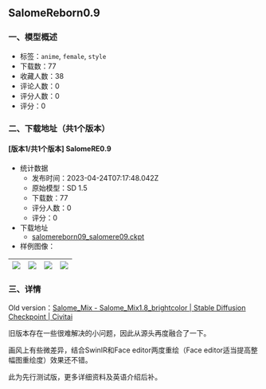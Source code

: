 ## SalomeReborn0.9
### 一、模型概述

- 标签：`anime`, `female`, `style`
- 下载数：77
- 收藏人数：38
- 评论人数：0
- 评分人数：0
- 评分：0

### 二、下载地址（共1个版本）

#### [版本1/共1个版本] SalomeRE0.9

- 统计数据
  - 发布时间：2023-04-24T07:17:48.042Z
  - 原始模型：SD 1.5
  - 下载数：77
  - 评分人数：0
  - 评分：0
- 下载地址
  - [salomereborn09_salomere09.ckpt](https://civitai.com/api/download/models/52424)
- 样例图像：

| <img src="https://image.civitai.com/xG1nkqKTMzGDvpLrqFT7WA/9b976d3a-5e94-4cd0-921e-24477f079100/width=450/582455.jpeg" /> | <img src="https://image.civitai.com/xG1nkqKTMzGDvpLrqFT7WA/f27e4b3d-bd97-4688-30c7-bc0287419e00/width=450/582445.jpeg" /> | <img src="https://image.civitai.com/xG1nkqKTMzGDvpLrqFT7WA/44efad32-e8c1-4cad-a8c0-0ddd8b017200/width=450/582451.jpeg" /> | <img src="https://image.civitai.com/xG1nkqKTMzGDvpLrqFT7WA/6299a237-c212-47ca-6e37-4ebadc776500/width=450/582454.jpeg" /> |
| ---- | ---- | ---- | ---- |


### 三、详情
<p>Old version：<a target="_blank" rel="ugc" href="https://civitai.com/models/28645/salomemix">Salome_Mix - Salome_Mix1.8_brightcolor | Stable Diffusion Checkpoint | Civitai</a></p><p>旧版本存在一些很难解决的小问题，因此从源头再度融合了一下。</p><p>画风上有些微差异，结合SwinIR和Face editor两度重绘（Face editor适当提高整幅图重绘度）效果还不错。</p><p>此为先行测试版，更多详细资料及英语介绍后补。</p>